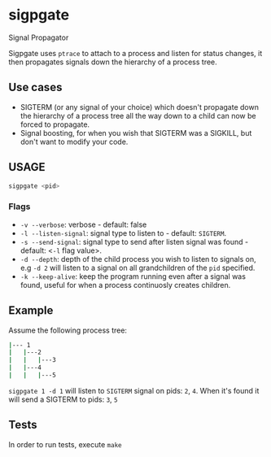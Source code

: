 # sigpgate
Signal Propagator

Sigpgate uses `ptrace` to attach to a process and listen for status changes, it then propagates signals down the hierarchy of a process tree.

## Use cases
- SIGTERM (or any signal of your choice) which doesn't propagate down the hierarchy of a process tree all the way down to a child can now be forced to propagate.
- Signal boosting, for when you wish that SIGTERM was a SIGKILL, but don't want to modify your code. 

## USAGE

```bash
sigpgate <pid>
```

### Flags
- `-v --verbose`: verbose - default: false
- `-l --listen-signal`: signal type to listen to - default: `SIGTERM`.
- `-s --send-signal`: signal type to send after listen signal was found - default: <`-l` flag value>.
- `-d --depth`: depth of the child process you wish to listen to signals on, e.g `-d 2` will listen to a signal on all grandchildren of the `pid` specified.
- `-k --keep-alive`: keep the program running even after a signal was found, useful for when a process continuosly creates children.


## Example

Assume the following process tree:
```bash
|--- 1
|   |---2
|   |   |---3
|   |---4
|   |   |---5
```

`sigpgate 1 -d 1` will listen to `SIGTERM` signal on pids: `2`, `4`. When it's found it will send a SIGTERM to pids: `3`, `5`



## Tests
In order to run tests, execute `make`